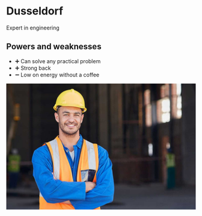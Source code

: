 # Dusseldorf

Expert in engineering

## Powers and weaknesses

- ➕ Can solve any practical problem
- ➕ Strong back
- ➖ Low on energy without a coffee

![Dusseldorf](../Images/Dusseldorf.jpg)

